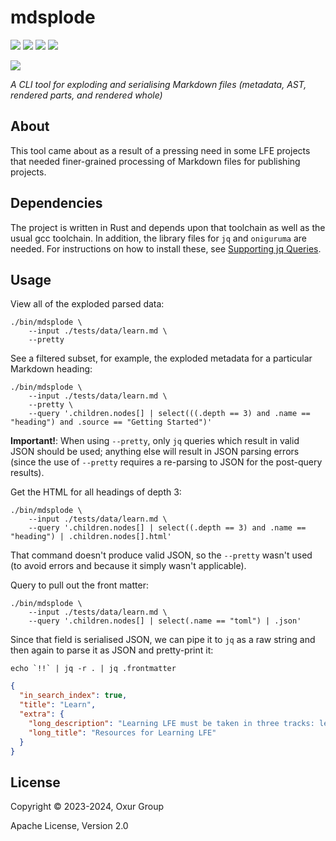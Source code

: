 # mdsplode

[![][build-badge]][build]
[![][crate-badge]][crate]
[![][tag-badge]][tag]
[![][docs-badge]][docs]

[![][logo]][logo-large]

*A CLI tool for exploding and serialising Markdown files (metadata, AST, rendered parts, and rendered whole)*

## About

This tool came about as a result of a pressing need in some LFE projects that needed finer-grained processing of Markdown files for publishing projects.

## Dependencies

The project is written in Rust and depends upon that toolchain as well as the usual gcc toolchain. In addition, the library files for `jq` and `oniguruma` are needed. For instructions on how to install these, see [Supporting jq Queries](./docs/jq-support.md).

## Usage

View all of the exploded parsed data:

```shell
./bin/mdsplode \
    --input ./tests/data/learn.md \
    --pretty
```

See a filtered subset, for example, the exploded metadata for a particular Markdown heading:

```shell
./bin/mdsplode \
    --input ./tests/data/learn.md \
    --pretty \
    --query '.children.nodes[] | select(((.depth == 3) and .name == "heading") and .source == "Getting Started")'
```

**Important!**: When using `--pretty`, only `jq` queries which result in valid JSON should be used; anything else will result in JSON parsing errors (since the use of `--pretty` requires a re-parsing to JSON for the post-query results).

Get the HTML for all headings of depth 3:

```shell
./bin/mdsplode \
    --input ./tests/data/learn.md \
    --query '.children.nodes[] | select((.depth == 3) and .name == "heading") | .children.nodes[].html'
```

That command doesn't produce valid JSON, so the `--pretty` wasn't used (to avoid errors and because it simply wasn't applicable).

Query to pull out the front matter:

```shell:
./bin/mdsplode \
    --input ./tests/data/learn.md \
    --query '.children.nodes[] | select(.name == "toml") | .json'
```

Since that field is serialised JSON, we can pipe it to `jq` as a raw string and then again to parse it as JSON and pretty-print it:

```shell
echo `!!` | jq -r . | jq .frontmatter
```

```json
{
  "in_search_index": true,
  "title": "Learn",
  "extra": {
    "long_description": "Learning LFE must be taken in three tracks: learning the syntax particular to a Lisp on the Erlang VM, with all its support for pattern matching, Erlang-style arities, etc.; learning the ins-and-outs of BEAM languages and OTP; and finally, more deeply exploring the Lisp heritage of LFE. This multi-pronged approach is the path to success.",
    "long_title": "Resources for Learning LFE"
  }
}
```

## License

Copyright © 2023-2024, Oxur Group

Apache License, Version 2.0

[//]: ---Named-Links---

[logo]: https://raw.githubusercontent.com/oxur/mdsplode/main/resources/images/logo-small.jpg
[logo-large]: https://raw.githubusercontent.com/oxur/mdsplode/main/resources/images/logo.jpg
[build]: https://github.com/oxur/mdsplode/actions/workflows/cicd.yml
[build-badge]: https://github.com/oxur/mdsplode/actions/workflows/cicd.yml/badge.svg
[crate]: https://crates.io/crates/mdsplode
[crate-badge]: https://img.shields.io/crates/v/mdsplode.svg
[docs]: https://docs.rs/mdsplode/
[docs-badge]: https://img.shields.io/badge/rust-documentation-blue.svg
[tag-badge]: https://img.shields.io/github/tag/oxur/mdsplode.svg
[tag]: https://github.com/oxur/mdsplode/tags
